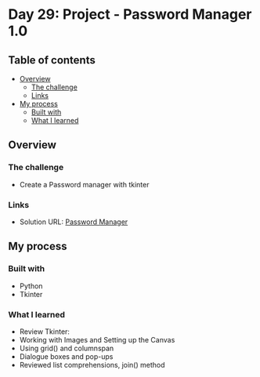 # Day 29: Project - Password Manager 1.0

## Table of contents

- [Overview](#overview)
  - [The challenge](#the-challenge)
  - [Links](#links)
- [My process](#my-process)
  - [Built with](#built-with)
  - [What I learned](#what-i-learned)

## Overview

### The challenge

- Create a Password manager with tkinter 

### Links

- Solution URL: [Password Manager](https://github.com/Mikerniker/100_Days_of_Python/tree/main/Day29)

## My process

### Built with

- Python
- Tkinter

### What I learned
- Review Tkinter:
- Working with Images and Setting up the Canvas 
- Using grid() and columnspan
- Dialogue boxes and pop-ups
- Reviewed list comprehensions, join() method

